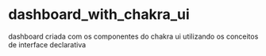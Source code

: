 # dashboard_with_chakra_ui

dashboard criada com os componentes do chakra ui utilizando os conceitos de interface declarativa 
